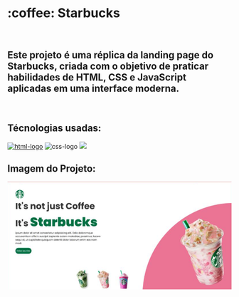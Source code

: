 <h1>:coffee: Starbucks</h1>
<br>
<h2>Este projeto é uma réplica da landing page do Starbucks, criada com o objetivo de praticar habilidades de HTML, CSS e JavaScript aplicadas em uma interface moderna.</h2>
<br>
<h2>Técnologias usadas:</h2>
<a href="https://google.com"><img src="https://img.shields.io/badge/HTML5-E34F26?style=for-the-badge&logo=html5&logoColor=white" alt="html-logo" /></a>
<img src="https://img.shields.io/badge/CSS3-1572B6?style=for-the-badge&logo=css3&logoColor=white" alt="css-logo" />
<img src="https://img.shields.io/badge/JavaScript-F7DF1E?style=for-the-badge&logo=JavaScript&logoColor=white"/>

<h2>Imagem do Projeto:</h2>
<img src= "https://github.com/msm1996/Projetos-Realizados/blob/main/Captura%20de%20tela%202025-08-01%20225649.png?raw=true" />

